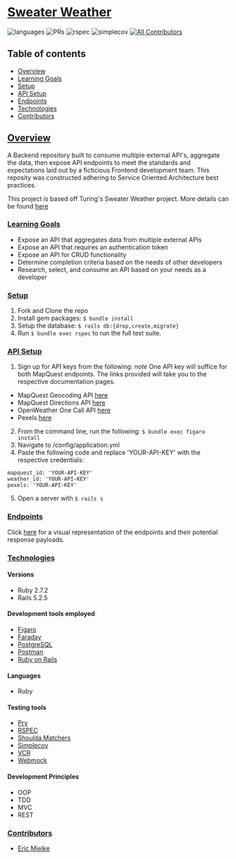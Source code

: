 # [Sweater Weather](https://github.com/EMielke76/sweater-weather)
![languages](https://img.shields.io/github/languages/top/emielke76/sweater-weather?color=red)
![PRs](https://img.shields.io/github/issues-pr-closed/emielke76/sweater-weather)
![rspec](https://img.shields.io/gem/v/rspec?color=blue&label=rspec)
![simplecov](https://img.shields.io/gem/v/simplecov?color=blue&label=simplecov) <!-- ALL-CONTRIBUTORS-BADGE:START - Do not remove or modify this section -->
[![All Contributors](https://img.shields.io/badge/contributors-1-orange.svg?style=flat)](#contributors-)
<!-- ALL-CONTRIBUTORS-BADGE:END -->

## Table of contents
- [Overview](#overview)
- [Learning Goals](#learning-goals)
- [Setup](#setup)
- [API Setup](#api-setup)
- [Endpoints](#endpoints)
- [Technologies](#technologies)
- [Contributors](#contributors)

## <ins>Overview</ins>

A Backend repository built to consume multiple external API's, aggregate the data, then expose API endpoints to meet the standards and expectations laid out by a ficticious Frontend development team. This reposity was constructed adhering to Service Oriented Architecture best practices. 

This project is based off Turing's Sweater Weather project. More details can be found [here](https://backend.turing.edu/module3/projects/sweater_weather/)

### <ins>Learning Goals</ins>
- Expose an API that aggregates data from multiple external APIs
- Expose an API that requires an authentication token
- Expose an API for CRUD functionality
- Determine completion criteria based on the needs of other developers
- Research, select, and consume an API based on your needs as a developer

### <ins>Setup</ins>
1. Fork and Clone the repo
2. Install gem packages: `$ bundle install`
3. Setup the database: `$ rails db:{drop,create,migrate}`
4. Run `$ bundle exec rspec` to run the full test suite.

### <ins>API Setup</ins>
1. Sign up for API keys from the following:
*note* One API key will suffice for both MapQuest endpoints. The links provided will take you to the respective documentation pages.
- MapQuest Geocoding API [here](https://developer.mapquest.com/documentation/geocoding-api/)
- MapQuest Directions API [here](https://developer.mapquest.com/documentation/directions-api/)
- OpenWeather One Call API [here](https://openweathermap.org/api/one-call-api)
- Pexels [here](https://www.pexels.com/api/)
2. From the command line, run the following: `$ bundle exec figaro install`
3. Navigate to /config/application.yml
4. Paste the following code and replace 'YOUR-API-KEY' with the respective credentials:
  ```
  mapquest_id: 'YOUR-API-KEY'
  weather_id: 'YOUR-API-KEY'
  pexels: 'YOUR-API-KEY'
  ```
5. Open a server with `$ rails s`

### <ins>Endpoints</ins>
Click [here](https://github.com/EMielke76/sweater-weather/blob/main/endpoints.md) for a visual representation of the endpoints and their potential response payloads. 

### <ins>Technologies</ins>

#### Versions
- Ruby 2.7.2
- Rails 5.2.5

#### Development tools employed 
- [Figaro](https://github.com/laserlemon/figaro)
- [Faraday](https://lostisland.github.io/faraday/)
- [PostgreSQL](https://www.postgresql.org/)
- [Postman](https://www.postman.com/)
- [Ruby on Rails](https://rubyonrails.org/)


#### Languages
- Ruby

#### Testing tools
- [Pry](http://pry.github.io/)
- [RSPEC](https://rspec.info/)
- [Shoulda Matchers](https://matchers.shoulda.io/)
- [Simplecov](https://github.com/simplecov-ruby/simplecov)
- [VCR](https://relishapp.com/vcr/vcr/docs)
- [Webmock](https://github.com/bblimke/webmock)

#### Development Principles
- OOP
- TDD
- MVC
- REST

### <ins>Contributors</ins>
- [Eric Mielke](https://github.com/EMielke76)
